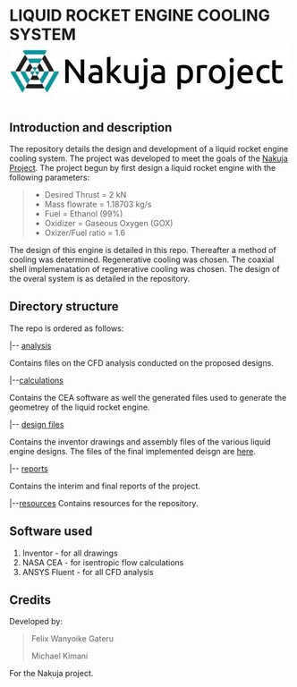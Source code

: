 # **LIQUID ROCKET ENGINE COOLING SYSTEM**![Nakuja Project Logo](resources/images/Nakuja%20Logo.jpg)

## **Introduction and description**
The repository details the design and development of a liquid rocket engine cooling system. The project was developed to meet the goals of the [Nakuja Project](https://nakujaproject.com). The project begun by first design a liquid rocket engine with the following parameters:

> - Desired Thrust =  2 kN
> - Mass flowrate = 1.18703 kg/s
> - Fuel = Ethanol (99%)
> - Oxidizer = Gaseous Oxygen (GOX)
> - Oxizer/Fuel ratio = 1.6

The design of this engine is detailed in this repo. Thereafter a method of cooling was determined. Regenerative cooling was chosen. The coaxial shell implemenatation of regenerative cooling was chosen. The design of the overal system is as detailed in the repository.

## **Directory structure**
The repo is ordered as follows:

|-- [analysis](/analysis)

Contains files on the CFD analysis conducted on the proposed designs.

|--[calculations](/calculations)

Contains the CEA software as well the generated files used to generate the geometrey of the liquid rocket engine.

|-- [design files](/design%20files)

Contains the inventor drawings and assembly files of the various liquid engine designs. The files of the final implemented deisgn are [here](/design%20files/ethanol%20engine%206/Aluminium%20engine%20v2/).

|-- [reports](/reports)

Contains the interim and final reports of the project.

|--[resources](/resources)
Contains resources for the repository.

## **Software used**
1. Inventor - for all drawings
2. NASA CEA - for isentropic flow calculations
3. ANSYS Fluent - for all CFD analysis

## **Credits**
Developed by:
> Felix Wanyoike Gateru
> 
> Michael Kimani
>
For  the Nakuja project.



